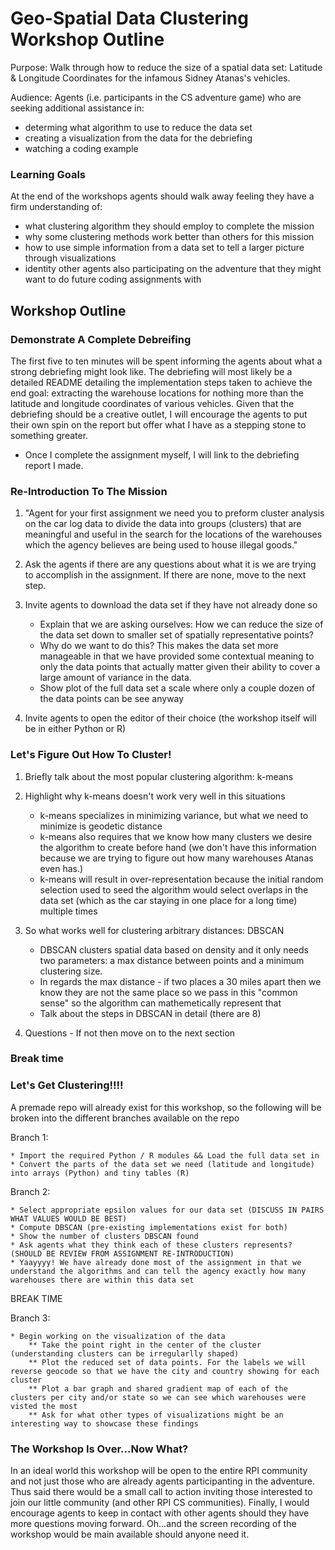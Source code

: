 # Geo-Spatial Data Clustering Workshop Outline

Purpose: Walk through how to reduce the size of a spatial data set: Latitude & Longitude Coordinates for the infamous Sidney Atanas's vehicles.

Audience: Agents (i.e. participants in the CS adventure game) who are seeking additional assistance in:
* determing what algorithm to use to reduce the data set
* creating a visualization from the data for the debriefing
* watching a coding example

### Learning Goals
At the end of the workshops agents should walk away feeling they have a firm understanding of:
* what clustering algorithm they should employ to complete the mission
* why some clustering methods work better than others for this mission
* how to use simple information from a data set to tell a larger picture through visualizations
* identity other agents also participating on the adventure that they might want to do future coding assignments with

## Workshop Outline

### Demonstrate A Complete Debreifing 
The first five to ten minutes will be spent informing the agents about what a strong debriefing might look like. The debriefing will most likely be a detailed README detailing the implementation steps taken to achieve the end goal: extracting the warehouse locations for nothing more than the latitude and longitude coordinates of various vehicles. Given that the debriefing should be a creative outlet, I will encourage the agents to put their own spin on the report but offer what I have as a stepping stone to something greater.

* Once I complete the assignment myself, I will link to the debriefing report I made.

### Re-Introduction To The Mission
1. "Agent for your first assignment we need you to preform cluster analysis on the car log data to divide the data into groups (clusters) that are meaningful and useful in the search for the locations of the warehouses which the agency believes are being used to house illegal goods."

2. Ask the agents if there are any questions about what it is we are trying to accomplish in the assignment. If there are none, move to the next step.

3. Invite agents to download the data set if they have not already done so
	* Explain that we are asking ourselves: How we can reduce the size of the data set down to smaller set of spatially representative points?
	* Why do we want to do this? This makes the data set more manageable in that we have provided some contextual meaning to only the data points that actually matter given their ability to cover a large amount of variance in the data.
	* Show plot of the full data set a scale where only a couple dozen of the data points can be see anyway 

4. Invite agents to open the editor of their choice (the workshop itself will be in either Python or R)

### Let's Figure Out How To Cluster!
1. Briefly talk about the most popular clustering algorithm: k-means

2. Highlight why k-means doesn't work very well in this situations
	* k-means specializes in minimizing variance, but what we need to minimize is geodetic distance
	* k-means also requires that we know how many clusters we desire the algorithm to create before hand (we don't have this information because we are trying to figure out how many warehouses Atanas even has.)
	* k-means will result in over-representation because the initial random selection used to seed the algorithm would select overlaps in the data set (which as the car staying in one place for a long time) multiple times

3. So what works well for clustering arbitrary distances: DBSCAN
	* DBSCAN clusters spatial data based on density and it only needs two parameters: a max distance between points and a minimum clustering size.
	* In regards the max distance - if two places a 30 miles apart then we know they are not the same place so we pass in this "common sense" so the algorithm can mathemetically represent that
	* Talk about the steps in DBSCAN in detail (there are 8)
4. Questions - If not then move on to the next section

### Break time

### Let's Get Clustering!!!!
A premade repo will already exist for this workshop, so the following will be broken into the different branches available on the repo

Branch 1:

	* Import the required Python / R modules && Load the full data set in
	* Convert the parts of the data set we need (latitude and longitude) into arrays (Python) and tiny tables (R)

Branch 2:

	* Select appropriate epsilon values for our data set (DISCUSS IN PAIRS WHAT VALUES WOULD BE BEST)
	* Compute DBSCAN (pre-existing implementations exist for both)
	* Show the number of clusters DBSCAN found
	* Ask agents what they think each of these clusters represents? (SHOULD BE REVIEW FROM ASSIGNMENT RE-INTRODUCTION)
	* Yaayyyy! We have already done most of the assignment in that we understand the algorithms and can tell the agency exactly how many warehouses there are within this data set

BREAK TIME

Branch 3:

	* Begin working on the visualization of the data
		** Take the point right in the center of the cluster (understanding clusters can be irregularlly shaped)
		** Plot the reduced set of data points. For the labels we will reverse geocode so that we have the city and country showing for each cluster
		** Plot a bar graph and shared gradient map of each of the clusters per city and/or state so we can see which warehouses were visted the most
		** Ask for what other types of visualizations might be an interesting way to showcase these findings

### The Workshop Is Over...Now What?
In an ideal world this workshop will be open to the entire RPI community and not just those who are already agents participanting in the adventure. Thus said there would be a small call to action inviting those interested to join our little community (and other RPI CS communities). Finally, I would encourage agents to keep in contact with other agents should they have more questions moving forward. Oh...and the screen recording of the workshop would be main available should anyone need it.

